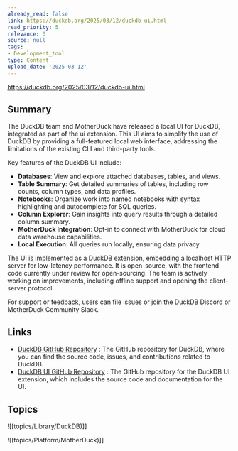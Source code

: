 ```yaml
---
already_read: false
link: https://duckdb.org/2025/03/12/duckdb-ui.html
read_priority: 5
relevance: 0
source: null
tags:
- Development_tool
type: Content
upload_date: '2025-03-12'
---
```


https://duckdb.org/2025/03/12/duckdb-ui.html
## Summary

The DuckDB team and MotherDuck have released a local UI for DuckDB, integrated as part of the ui extension. This UI aims to simplify the use of DuckDB by providing a full-featured local web interface, addressing the limitations of the existing CLI and third-party tools.

Key features of the DuckDB UI include:

- **Databases**: View and explore attached databases, tables, and views.
- **Table Summary**: Get detailed summaries of tables, including row counts, column types, and data profiles.
- **Notebooks**: Organize work into named notebooks with syntax highlighting and autocomplete for SQL queries.
- **Column Explorer**: Gain insights into query results through a detailed column summary.
- **MotherDuck Integration**: Opt-in to connect with MotherDuck for cloud data warehouse capabilities.
- **Local Execution**: All queries run locally, ensuring data privacy.

The UI is implemented as a DuckDB extension, embedding a localhost HTTP server for low-latency performance. It is open-source, with the frontend code currently under review for open-sourcing. The team is actively working on improvements, including offline support and opening the client-server protocol.

For support or feedback, users can file issues or join the DuckDB Discord or MotherDuck Community Slack.
## Links

- [DuckDB GitHub Repository](https://github.com/duckdb/duckdb) : The GitHub repository for DuckDB, where you can find the source code, issues, and contributions related to DuckDB.
- [DuckDB UI GitHub Repository](https://github.com/duckdb/duckdb-ui) : The GitHub repository for the DuckDB UI extension, which includes the source code and documentation for the UI.

## Topics

![[topics/Library/DuckDB)]]

![[topics/Platform/MotherDuck)]]
